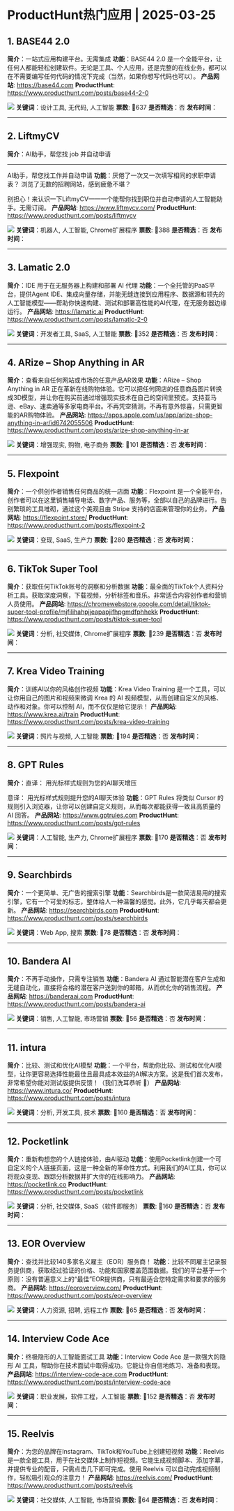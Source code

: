 # ProductHunt热门应用 | 2025-03-25

## 1. BASE44 2.0
**简介**：一站式应用构建平台。无需集成
**功能**：BASE44 2.0 是一个全能平台，让任何人都能轻松创建软件。无论是工具、个人应用，还是完整的在线业务，都可以在不需要编写任何代码的情况下完成（当然，如果你想写代码也可以）。
**产品网站**: https://base44.com
**ProductHunt**: https://www.producthunt.com/posts/base44-2-0

![](https://ph-files.imgix.net/73009a05-10bc-4090-b02e-8f48bc85a28e.png)
**关键词**：设计工具, 无代码, 人工智能
**票数**: 🔺637
**是否精选**：否
**发布时间**：

---

## 2. LiftmyCV
**简介**：AI助手，帮您找 job 并自动申请

---

AI助手，帮您找工作并自动申请
**功能**：厌倦了一次又一次填写相同的求职申请表？
浏览了无数的招聘网站，感到疲惫不堪？

别担心！来认识一下LiftmyCV——一个能帮你找到职位并自动申请的人工智能助手。无需订阅。
**产品网站**: https://www.liftmycv.com/
**ProductHunt**: https://www.producthunt.com/posts/liftmycv

![](https://ph-files.imgix.net/3b45705f-f3a8-41ef-9e80-0b6225bf283c.jpeg)
**关键词**：机器人, 人工智能, Chrome扩展程序
**票数**: 🔺388
**是否精选**：否
**发布时间**：

---

## 3. Lamatic 2.0
**简介**：IDE 用于在无服务器上构建和部署 AI 代理
**功能**：一个全托管的PaaS平台，提供Agent IDE、集成向量存储，并能无缝连接到应用程序、数据源和领先的人工智能模型——帮助你快速构建、测试和部署高性能的AI代理，在无服务器边缘运行。
**产品网站**: https://lamatic.ai
**ProductHunt**: https://www.producthunt.com/posts/lamatic-2-0

![](https://ph-files.imgix.net/71fa1c30-6ccf-4cb1-a25a-65a8821b8ef1.png)
**关键词**：开发者工具, SaaS, 人工智能
**票数**: 🔺352
**是否精选**：否
**发布时间**：

---

## 4. ARize – Shop Anything in AR
**简介**：查看来自任何网站或市场的任意产品AR效果
**功能**：ARize – Shop Anything in AR 正在革新在线购物体验。它可以把任何网店的任意商品图片转换成3D模型，并让你在购买前通过增强现实技术在自己的空间里预览。支持亚马逊、eBay、速卖通等多家电商平台。不再凭空猜测，不再有意外惊喜，只需更智能的AR购物体验。
**产品网站**: https://apps.apple.com/us/app/arize-shop-anything-in-ar/id6742055506
**ProductHunt**: https://www.producthunt.com/posts/arize-shop-anything-in-ar

![](https://ph-files.imgix.net/57b3a511-3ad3-4132-b3ca-27d6b1926060.jpeg)
**关键词**：增强现实, 购物, 电子商务
**票数**: 🔺101
**是否精选**：否
**发布时间**：

---

## 5. Flexpoint
**简介**：一个供创作者销售任何商品的统一店面
**功能**：Flexpoint 是一个全能平台，创作者可以在这里销售辅导电话、数字产品、服务等，全部以自己的品牌进行。告别繁琐的工具堆砌，通过这个美观且由 Stripe 支持的店面来管理你的业务。
**产品网站**: https://flexpoint.store/
**ProductHunt**: https://www.producthunt.com/posts/flexpoint-2

![](https://ph-files.imgix.net/f7e1db86-d299-4caa-9c1b-e764d0fa721a.png)
**关键词**：变现, SaaS, 生产力
**票数**: 🔺280
**是否精选**：否
**发布时间**：

---

## 6. TikTok Super Tool
**简介**：获取任何TikTok账号的洞察和分析数据
**功能**：最全面的TikTok个人资料分析工具。获取深度洞察，下载视频，分析标签和音乐。非常适合内容创作者和营销人员使用。
**产品网站**: https://chromewebstore.google.com/detail/tiktok-super-tool-profile/mjfilihahpjjeapapjifhpgmdfphhekk
**ProductHunt**: https://www.producthunt.com/posts/tiktok-super-tool

![](https://ph-files.imgix.net/eca15cc3-365c-4762-a538-24e8dba69c75.png)
**关键词**：分析, 社交媒体, Chrome扩展程序
**票数**: 🔺239
**是否精选**：否
**发布时间**：

---

## 7. Krea Video Training
**简介**：训练AI以你的风格创作视频
**功能**：Krea Video Training 是一个工具，可以让你用自己的图片和视频来微调 Krea 的 AI 视频模型，从而创建自定义的风格、动作和对象。你可以控制 AI，而不仅仅是给它提示！
**产品网站**: https://www.krea.ai/train
**ProductHunt**: https://www.producthunt.com/posts/krea-video-training

![](https://ph-files.imgix.net/4599c602-9284-46d5-b87f-7914ad308a20.png)
**关键词**：照片与视频, 人工智能
**票数**: 🔺194
**是否精选**：否
**发布时间**：

---

## 8. GPT Rules
**简介**：直译：
用光标样式规则为您的AI聊天增压

意译：
用光标样式规则提升您的AI聊天体验
**功能**：GPT Rules 将类似 Cursor 的规则引入浏览器，让你可以创建自定义规则，从而每次都能获得一致且高质量的 AI 回答。
**产品网站**: https://www.gptrules.com
**ProductHunt**: https://www.producthunt.com/posts/gpt-rules

![](https://ph-files.imgix.net/2bfcd762-5102-487f-8a9e-1ce3d274482b.png)
**关键词**：人工智能, 生产力, Chrome扩展程序
**票数**: 🔺170
**是否精选**：否
**发布时间**：

---

## 9. Searchbirds
**简介**：一个更简单、无广告的搜索引擎
**功能**：Searchbirds是一款简洁易用的搜索引擎，它有一个可爱的标志，整体给人一种温馨的感觉。此外，它几乎每天都会更新。
**产品网站**: https://searchbirds.com
**ProductHunt**: https://www.producthunt.com/posts/searchbirds

![](https://ph-files.imgix.net/d849a87e-d78b-48ef-baa8-7eb5ac1115c6.png)
**关键词**：Web App, 搜索
**票数**: 🔺78
**是否精选**：否
**发布时间**：

---

## 10. Bandera AI
**简介**：不再手动操作，只需专注销售
**功能**：Bandera AI 通过智能潜在客户生成和无缝自动化，直接将合格的潜在客户送到你的邮箱，从而优化你的销售流程。
**产品网站**: https://banderaai.com
**ProductHunt**: https://www.producthunt.com/posts/bandera-ai

![](https://ph-files.imgix.net/8caeb0f7-bc1b-4574-a8e7-051ad0e43d1b.png)
**关键词**：销售, 人工智能, 市场营销
**票数**: 🔺56
**是否精选**：否
**发布时间**：

---

## 11. intura
**简介**：比较、测试和优化AI模型
**功能**：一个平台，帮助你比较、测试和优化AI模型，让你更容易选择性能最佳且最具成本效益的AI解决方案。这是我们首次发布，非常希望你能对测试版提供反馈！（我们洗耳恭听 🐰）
**产品网站**: https://www.intura.co/
**ProductHunt**: https://www.producthunt.com/posts/intura

![](https://ph-files.imgix.net/ef559b78-01ce-450f-9052-a5f5180e1942.jpeg)
**关键词**：分析, 开发工具, 技术
**票数**: 🔺160
**是否精选**：否
**发布时间**：

---

## 12. Pocketlink
**简介**：重新构想您的个人链接体验，由AI驱动
**功能**：使用Pocketlink创建一个可自定义的个人链接页面，这是一种全新的革命性方式。利用我们的AI工具，你可以将观众变现、跟踪分析数据并扩大你的在线影响力。
**产品网站**: https://pocketlink.co
**ProductHunt**: https://www.producthunt.com/posts/pocketlink

![](https://ph-files.imgix.net/a4dbf332-d5bb-4b56-b49e-29eb5573c42d.png)
**关键词**：分析, 社交媒体, SaaS（软件即服务）
**票数**: 🔺160
**是否精选**：否
**发布时间**：

---

## 13. EOR Overview
**简介**：查找并比较140多家名义雇主（EOR）服务商！
**功能**：比较不同雇主记录服务提供商，获取经过验证的价格、功能和国家覆盖范围数据。我们的平台基于一个原则：没有普遍意义上的“最佳”EOR提供商，只有最适合您特定需求和要求的服务商。
**产品网站**: https://eoroverview.com/
**ProductHunt**: https://www.producthunt.com/posts/eor-overview

![](https://ph-files.imgix.net/515dc70f-f4d7-422a-a957-55aaa444f28e.png)
**关键词**：人力资源, 招聘, 远程工作
**票数**: 🔺65
**是否精选**：否
**发布时间**：

---

## 14. Interview Code Ace
**简介**：终极隐形的人工智能面试工具
**功能**：Interview Code Ace 是一款强大的隐形 AI 工具，帮助你在技术面试中取得成功。它能让你自信地练习、准备和表现。
**产品网站**: https://interview-code-ace.com
**ProductHunt**: https://www.producthunt.com/posts/interview-code-ace

![](https://ph-files.imgix.net/e797285b-7061-4047-90d8-1667b062d176.png)
**关键词**：职业发展，软件工程，人工智能
**票数**: 🔺152
**是否精选**：否
**发布时间**：

---

## 15. Reelvis
**简介**：为您的品牌在Instagram、TikTok和YouTube上创建短视频
**功能**：Reelvis 是一款全能工具，用于在社交媒体上制作短视频。它能生成视频脚本、添加字幕，并提供专业的配音，只需点击几下即可完成。使用 Reelvis 可以自动完成视频制作，轻松吸引观众的注意力！
**产品网站**: https://reelvis.com/
**ProductHunt**: https://www.producthunt.com/posts/reelvis

![](https://ph-files.imgix.net/ea6768d9-0fb7-417c-bb50-ade5de5de6fe.png)
**关键词**：社交媒体, 人工智能, 市场营销
**票数**: 🔺64
**是否精选**：否
**发布时间**：

